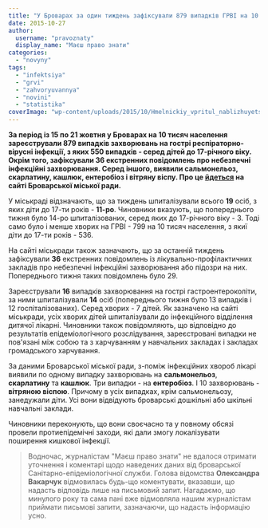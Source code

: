 ```yaml
---
title: "У Броварах за один тиждень зафіксували 879 випадків ГРВІ на 10 тис. населення - міськрада"
date: 2015-10-27
author: 
  username: "pravoznaty"
  display_name: "Маєш право знати"
categories: 
  - "novyny"
tags: 
  - "infektsiya"
  - "grvi"
  - "zahvoryuvannya"
  - "novini"
  - "statistika"
coverImage: "wp-content/uploads/2015/10/Hmelnickiy_vpritul_nablizhuyetsya_do_epidemiologichnogo_porogu_zahvoryivanosti_na_GRVi_1_2015_02_04_11_05_11.jpg"
---
```


**За період із 15 по 21 жовтня у Броварах на 10 тисяч населення зареєстрували 879 випадків захворювань на гострі респіраторно-вірусні інфекції, з яких 550 випадків - серед дітей до 17-річного віку. Окрім того, зафіксували 36 екстренних повідомлень про небезпечні інфекційні захворювання. Серед іншого, виявили сальмонельоз, скарлатину, кашлюк, ентеробіоз і вітряну віспу. Про це [йдеться](http://docs.brovary.org/p31274/26.10.2015) на сайті Броварської міської ради.**

У міськраді відзначають, що за тиждень шпиталізували всього **19** осіб, з яких діти до 17-ти років - **11-ро**. Чиновники вказують, що попереднього тижня було 14-ро шпиталізованих, серед яких до 17-річного віку - 3. Тоді само було і менше хворих на ГРВІ - 799 на 10 тисяч населення, з якиї діти до 17-ти років - 536.

На сайті міськради також зазначають, що за останній тиждень зафіксували **36** екстренних повідомлень із лікувально-профілактичних закладів про небезпечні інфекційні захворювання або підозри на них. Попереднього тижня таких повідомлень було 29.

Зареєстрували **16** випадків захворювання на гострі гастроентероколіти, за ними шпиталізували **14** осіб (попереднього тижня було 13 випадків і 12 госпіталізованих). Серед хворих - 7 дітей. Як зазначено на сайті міськради, усіх хворих дітей шпиталізували до інфекційного відділення дитячої лікарні. Чиновники також повідомляють, що відповідно до результатів епідеміологічного розслідування, зареєстровані випадки не пов'язані між собою та з харчуванням у навчальних закладах і закладах громадського харчування.

За даними Броварської міської ради, з-поміж інфекційних хвороб лікарі виявили по одному випадку захворювань на **сальмонельоз**, **скарлатину** та **кашлюк**. Три випадки - на **ентеробіоз**. І 10 захворювань - **вітряною віспою**. Причому в усіх випадках, крім сальмонельозу, занедужали діти. Усі вони відвідують броварські дошкільні або шкільні навчальні заклади.

Чиновники переконують, що вони своєчасно та у повному обсязі провели протиепідемічні заходи, які дали змогу локалізувати поширення кишкової інфекції.

> Водночас, журналістам "Маєш право знати" не вдалося отримати уточнення і коментарі щодо наведених даних від броварської Санітарно-епідеміологічної служби. Голова відомства **Олександра Вакарчук** відмовилась будь-що коментувати, вказавши, що надасть відповідь лише на письмовий запит. Нагадаємо, що минулого року та сама пані вже відмовляла нашим журналістам приймати письмові запити, зазначаючи, що надасть інформацію усно.

